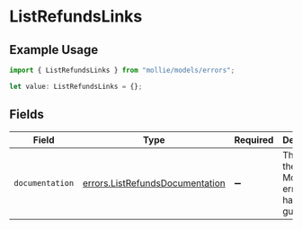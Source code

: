 # ListRefundsLinks

## Example Usage

```typescript
import { ListRefundsLinks } from "mollie/models/errors";

let value: ListRefundsLinks = {};
```

## Fields

| Field                                                                              | Type                                                                               | Required                                                                           | Description                                                                        |
| ---------------------------------------------------------------------------------- | ---------------------------------------------------------------------------------- | ---------------------------------------------------------------------------------- | ---------------------------------------------------------------------------------- |
| `documentation`                                                                    | [errors.ListRefundsDocumentation](../../models/errors/listrefundsdocumentation.md) | :heavy_minus_sign:                                                                 | The URL to the generic Mollie API error handling guide.                            |